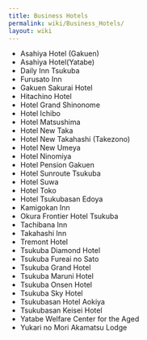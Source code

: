 ```yaml
---
title: Business Hotels
permalink: wiki/Business_Hotels/
layout: wiki
---
```


-   Asahiya Hotel (Gakuen)
-   Asahiya Hotel(Yatabe)
-   Daily Inn Tsukuba
-   Furusato Inn
-   Gakuen Sakurai Hotel
-   Hitachino Hotel
-   Hotel Grand Shinonome
-   Hotel Ichibo
-   Hotel Matsushima
-   Hotel New Taka
-   Hotel New Takahashi (Takezono)
-   Hotel New Umeya
-   Hotel Ninomiya
-   Hotel Pension Gakuen
-   Hotel Sunroute Tsukuba
-   Hotel Suwa
-   Hotel Toko
-   Hotel Tsukubasan Edoya
-   Kamigokan Inn
-   Okura Frontier Hotel Tsukuba
-   Tachibana Inn
-   Takahashi Inn
-   Tremont Hotel
-   Tsukuba Diamond Hotel
-   Tsukuba Fureai no Sato
-   Tsukuba Grand Hotel
-   Tsukuba Maruni Hotel
-   Tsukuba Onsen Hotel
-   Tsukuba Sky Hotel
-   Tsukubasan Hotel Aokiya
-   Tsukubasan Keisei Hotel
-   Yatabe Welfare Center for the Aged
-   Yukari no Mori Akamatsu Lodge

